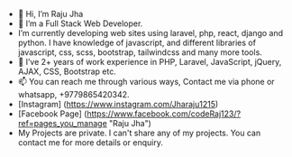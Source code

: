 - 👋 Hi, I’m Raju Jha
- 👀 I’m a Full Stack Web Developer.
-  I’m currently developing web sites using laravel, php, react, django and python. I have knowledge of javascript, and different libraries of javascript, css, scss, bootstrap, tailwindcss and many more tools.
- 💞️ I’ve 2+ years of work experience in PHP, Laravel, JavaScript, jQuery, AJAX, CSS, Bootstrap etc.
- 📫 You can reach me through various ways, Contact me via phone or whatsapp, +9779865420342.
- [Instagram] (https://www.instagram.com/Jharaju1215)
- [Facebook Page] (https://www.facebook.com/codeRaj123/?ref=pages_you_manage "Raju Jha")
- My Projects are private. I can't share any of my projects. You can contact me for more details or enquiry. 
